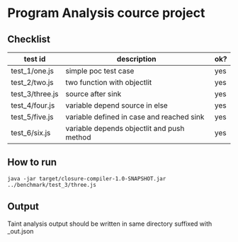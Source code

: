 # Program Analysis cource project


## Checklist

| test id            | description                          | ok?      |
| ------------------ | ------------------------------------ | -------- |
| test_1/one.js      | simple poc test case                 | yes      |
| test_2/two.js      | two function with objectlit          | yes      |
| test_3/three.js    | source after sink                    | yes      |
| test_4/four.js     | variable depend source in else       | yes      |
| test_5/five.js     | variable defined in case and reached sink | yes |
| test_6/six.js      | variable depends objectlit and push method | yes |


## How to run

```shell
java -jar target/closure-compiler-1.0-SNAPSHOT.jar ../benchmark/test_3/three.js
```

## Output

Taint analysis output should be written in same directory suffixed with _out.json
